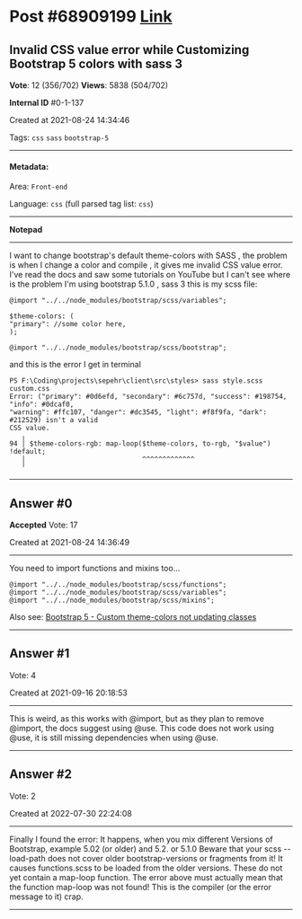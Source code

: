 
# Post \#68909199 [Link](https://stackoverflow.com/questions/68909199/)

## Invalid CSS value error while Customizing Bootstrap 5 colors with sass 3

**Vote**: 12 (356/702) **Views**: 5838 (504/702) 

**Internal ID** \#0-1-137

Created at 2021-08-24 14:34:46

Tags: `css` `sass` `bootstrap-5`

----------

#### Metadata:

Area: `Front-end`

Language: `css` (full parsed tag list: `css`)

----------

**Notepad**


----------

I want to change bootstrap's default theme-colors with SASS , the problem is when I change a color and compile , it gives me invalid CSS value error.
I've read the docs and saw some tutorials on YouTube but I can't see where is the problem
I'm using bootstrap 5.1.0 , sass 3
this is my scss file:
```
@import "../../node_modules/bootstrap/scss/variables";

$theme-colors: (
"primary": //some color here,
);

@import "../../node_modules/bootstrap/scss/bootstrap";
```

and this is the error I get in terminal
```
PS F:\Coding\projects\sepehr\client\src\styles> sass style.scss custom.css
Error: ("primary": #0d6efd, "secondary": #6c757d, "success": #198754, "info": #0dcaf0, 
"warning": #ffc107, "danger": #dc3545, "light": #f8f9fa, "dark": #212529) isn't a valid 
CSS value.
   ╷
94 │ $theme-colors-rgb: map-loop($theme-colors, to-rgb, "$value") !default;
   │                             ^^^^^^^^^^^^^
   ╵
```



----------
        
## Answer \#0

**Accepted** Vote: 17

Created at 2021-08-24 14:36:49

------------

You need to import functions and mixins too...
```
@import "../../node_modules/bootstrap/scss/functions";
@import "../../node_modules/bootstrap/scss/variables";
@import "../../node_modules/bootstrap/scss/mixins";
```

Also see: [Bootstrap 5 - Custom theme-colors not updating classes](https://stackoverflow.com/questions/68755179/bootstrap-5-custom-theme-colors-not-updating-classes/68762902#68762902)


------------
    
    
## Answer \#1

 Vote: 4

Created at 2021-09-16 20:18:53

------------

This is weird, as this works with @import, but as they plan to remove @import, the docs suggest using @use. This code does not work using @use, it is still missing dependencies when using @use.


------------
    
    
## Answer \#2

 Vote: 2

Created at 2022-07-30 22:24:08

------------

Finally I found the error:
It happens, when you mix different Versions of Bootstrap, example 5.02 (or older) and 5.2. or 5.1.0
Beware that your scss --load-path does not cover older bootstrap-versions or fragments from it!
It causes functions.scss to be loaded from the older versions. These do not yet contain a map-loop function. The error above must actually mean that the function map-loop was not found! This is the compiler (or the error message to it) crap.


------------
    
    